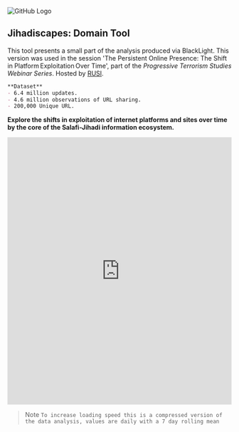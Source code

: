![GitHub Logo](/images/logo.png)
## Jihadiscapes: Domain Tool

This tool presents a small part of the analysis produced via BlackLight.
This version was used in the session 'The Persistent Online Presence: The Shift in Platform Exploitation Over Time', part of the _Progressive Terrorism Studies Webinar Series_. Hosted by [RUSI](http://rusi.org).

```markdown
**Dataset**
- 6.4 million updates.
- 4.6 million observations of URL sharing.
- 200,000 Unique URL. 
```
**Explore the shifts in exploitation of internet platforms and sites over time by the core of the Salafi-Jihadi information ecosystem.**

<iframe width="100%" height="600" frameborder="0" scrolling="no" src="https://jihadiscapes.github.io/Domain_tool/Dom_plot_drop3.html "> 
</iframe>

> Note
`To increase loading speed this is a compressed version of the data analysis, values are daily with a 7 day rolling mean`


